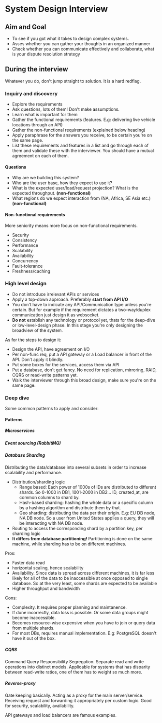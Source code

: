 # System Design Interview

## Aim and Goal

- To see if you got what it takes to design complex systems.
- Asses whether you can gather your thoughts in an organized manner
- Check whether you can communicate effectively and collaborate, what is your dispute resolution strategy

## During the interview

Whatever you do, don't jump straight to solution. It is a hard redflag.

### Inquiry and discovery

- Explore the requirements
- Ask questions, lots of them! Don't make assumptions.
- Learn what is important for them
- Gather the functional requirements (features. E.g: delivering live vehicle locations through an API)
- Gather the non-functional requirements (explained below heading)
- Apply paraphrase for the answers you receive, to be certain you're on the same page.
- List these requirements and features in a list and go through each of them and validate these with the interviewer. You should have a mutual agreement on each of them.

#### Questions
- Why are we building this system?
- Who are the user base, how they expect to use it?
- What is the expected user/load/request projection? What is the expected throughput. **(non-functional)**
- What regions do we expect interaction from (NA, Africa, SE Asia etc.) **(non-functional)**

#### Non-functional requirements
More seniority means more focus on non-functional requirements. 

- Security
- Consistency
- Performance
- Scalability
- Availability 
- Concurrency
- Fault-tolerance
- Freshness/caching  

### High level design

- Do not introduce irrelevant APIs or services
- Apply a top-down approach. Preferably **start from API I/O**
- You don't have to indicate any API/Communication type unless you're certain. But for example if the requirement dictates a two-way/duplex communication just design it as websocket.
- **Do not** establish any technology or protocol yet, thats for the deep-dive or low-level-design phase. In this stage you're only designing the broadview of the system. 

As for the steps to design it:
- Design the API, have agreement on I/O
- Per non-func req, put a API gateway or a Load balancer in front of the API. Don't apply it blindly.
- Put some boxes for the services, access them via API
- Put a database, don't get fancy. No need for replication, mirroring, RAID, CQRS or read-write patterns yet.
- Walk the interviewer through this broad design, make sure you're on the same page.

### Deep dive

Some common patterns to apply and consider:
#### Patterns

##### Microservices
##### Event sourcing (RabbitMQ)

##### Database Sharding
Distributing the data/database into several subsets in order to increase scalability and performance.
- Distribution/sharding logic
  - Range based: Each power of 1000s of IDs are distributed to different shards. So 0-1000 in DB1, 1001-2000 in DB2... ID, created_at, are common columns to shard by.
  - Hash-based sharding: hashing the whole data or a specific column by a hashing algorithm and distribute them by that.
  - Geo sharding: distributing the data per their origin. E.g: EU DB node, NA DB node. So a user from United States applies a query, they will be interacting with NA DB node.
- Routing to access the corresponding shard by a partition key, per sharding logic
- **It differs from database partitioning!** Partitioning is done on the same machine, while sharding has to be on different machines.

Pros:
- Faster data read
- horizontal scaling, hence scalability
- Availability. Since data is spread across different machines, it is far less likely for all of the data to be inaccessible at once opposed to single database. So at the very least, some shards are expected to be available
- Higher throughput and bandwidth

Cons:
- Complexity. It requires proper planning and maintanence.
- If done incorrectly, data loss is possible. Or some data groups might become inaccessible.
- Becomes resource-wise expensive when you have to join or query data from multiple shards.
- For most DBs, requires manual implementation. E.g: PostgreSQL doesn't have it out of the box.

##### CQRS

Command Query Responsibility Segregation. Separate read and write operations into distinct models. Applicable for systems that has disparity between read-write ratios, one of them has to weight so much more. 

##### Reverse-proxy

Gate keeping basically. Acting as a proxy for the main server/service. Receiving request and forwarding it appropriately per custom logic. Good for security, scalability, availability. 

API gateways and load balancers are famous examples.
